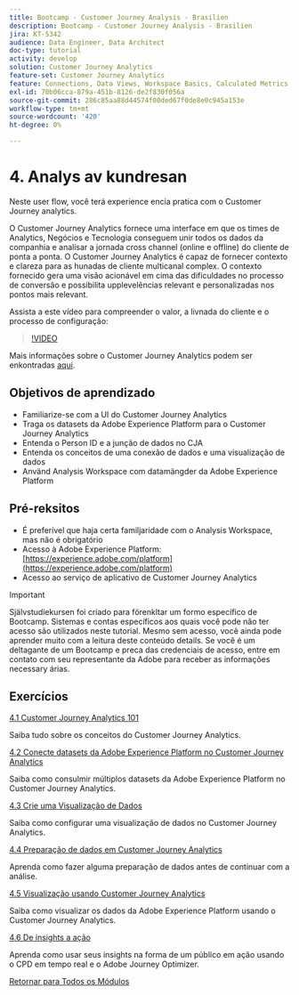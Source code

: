 ```yaml
---
title: Bootcamp - Customer Journey Analysis - Brasilien
description: Bootcamp - Customer Journey Analysis - Brasilien
jira: KT-5342
audience: Data Engineer, Data Architect
doc-type: tutorial
activity: develop
solution: Customer Journey Analytics
feature-set: Customer Journey Analytics
feature: Connections, Data Views, Workspace Basics, Calculated Metrics, Visualizations, Audiences
exl-id: 70b06cca-879a-451b-8126-de2f830f056a
source-git-commit: 286c85aa88d44574f00ded67f0de8e0c945a153e
workflow-type: tm+mt
source-wordcount: '420'
ht-degree: 0%

---
```


# 4. Analys av kundresan

Neste user flow, você terá experience encia pratica com o Customer Journey analytics.

O Customer Journey Analytics fornece uma interface em que os times de Analytics, Negócios e Tecnologia conseguem unir todos os dados da companhia e analisar a jornada cross channel (online e offline) do cliente de ponta a ponta. O Customer Journey Analytics é capaz de fornecer contexto e clareza para as hunadas de cliente multicanal complex. O contexto fornecido gera uma visão acionável em cima das dificuldades no processo de conversão e possibilita upplevelências relevant e personalizadas nos pontos mais relevant.

Assista a este vídeo para compreender o valor, a livnada do cliente e o processo de configuração:

>[!VIDEO](https://video.tv.adobe.com/v/327188?quality=12&learn=on&enablevpops)

Mais informações sobre o Customer Journey Analytics podem ser enkontradas [aqui](https://spark.adobe.com/page/t62eiRu9l6iWJ/).

## Objetivos de aprendizado

- Familiarize-se com a UI do Customer Journey Analytics
- Traga os datasets da Adobe Experience Platform para o Customer Journey Analytics
- Entenda o Person ID e a junção de dados no CJA
- Entenda os conceitos de uma conexão de dados e uma visualização de dados
- Använd Analysis Workspace com datamängder da Adobe Experience Platform

## Pré-reksitos

- É preferível que haja certa familjaridade com o Analysis Workspace, mas não é obrigatório
- Acesso à Adobe Experience Platform: [https://experience.adobe.com/platform](https://experience.adobe.com/platform)
- Acesso ao serviço de aplicativo de Customer Journey Analytics

>[!IMPORTANT]
>
>Självstudiekursen foi criado para förenkltar um formo específico de Bootcamp. Sistemas e contas específicos aos quais você pode não ter acesso são utilizados neste tutorial. Mesmo sem acesso, você ainda pode aprender muito com a leitura deste conteúdo details. Se você é um deltagante de um Bootcamp e preca das credenciais de acesso, entre em contato com seu representante da Adobe para receber as informações necessary árias.

## Exercícios

[4.1 Customer Journey Analytics 101](./ex1.md)

Saiba tudo sobre os conceitos do Customer Journey Analytics.

[4.2 Conecte datasets da Adobe Experience Platform no Customer Journey Analytics](./ex2.md)

Saiba como consulmir múltiplos datasets da Adobe Experience Platform no Customer Journey Analytics.

[4.3 Crie uma Visualização de Dados](./ex3.md)

Saiba como configurar uma visualização de dados no Customer Journey Analytics.

[4.4 Preparação de dados em Customer Journey Analytics](./ex4.md)

Aprenda como fazer alguma preparação de dados antes de continuar com a análise.

[4.5 Visualização usando Customer Journey Analytics](./ex5.md)

Saiba como visualizar os dados da Adobe Experience Platform usando o Customer Journey Analytics.

[4.6 De insights a ação](./ex6.md)

Aprenda como usar seus insights na forma de um público em ação usando o CPD em tempo real e o Adobe Journey Optimizer.

[Retornar para Todos os Módulos](../../overview.md)
